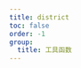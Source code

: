 ```yaml
---
title: district
toc: false
order: -1
group:
  title: 工具函数
---
```


<code src="./demo.tsx" inline></code>
